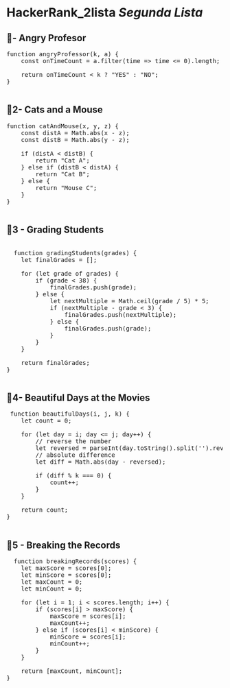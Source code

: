 # HackerRank_2lista *Segunda Lista*

## 📌- Angry Profesor 

<pre>
function angryProfessor(k, a) {
    const onTimeCount = a.filter(time => time <= 0).length;

    return onTimeCount < k ? "YES" : "NO";
}

</pre>

## 📌2- Cats and a Mouse 

<pre>
function catAndMouse(x, y, z) {
    const distA = Math.abs(x - z);
    const distB = Math.abs(y - z);

    if (distA < distB) {
        return "Cat A";
    } else if (distB < distA) {
        return "Cat B";
    } else {
        return "Mouse C"; 
    }
} 
  </pre>

## 📌3 -  Grading Students

<pre> 
  function gradingStudents(grades) {
    let finalGrades = [];

    for (let grade of grades) {
        if (grade < 38) {
            finalGrades.push(grade);
        } else {
            let nextMultiple = Math.ceil(grade / 5) * 5;
            if (nextMultiple - grade < 3) {
                finalGrades.push(nextMultiple);
            } else {
                finalGrades.push(grade);
            }
        }
    }

    return finalGrades;
}

</pre>

## 📌4- Beautiful Days at the Movies

<pre> function beautifulDays(i, j, k) {
    let count = 0;

    for (let day = i; day <= j; day++) {
        // reverse the number
        let reversed = parseInt(day.toString().split('').reverse().join(''));
        // absolute difference
        let diff = Math.abs(day - reversed);

        if (diff % k === 0) {
            count++;
        }
    }

    return count;
} 
      
</pre>

## 📌5 - Breaking the Records 

<pre>
  function breakingRecords(scores) {
    let maxScore = scores[0];
    let minScore = scores[0];
    let maxCount = 0;
    let minCount = 0;

    for (let i = 1; i < scores.length; i++) {
        if (scores[i] > maxScore) {
            maxScore = scores[i];
            maxCount++;
        } else if (scores[i] < minScore) {
            minScore = scores[i];
            minCount++;
        }
    }

    return [maxCount, minCount];
}
                               
</pre>
